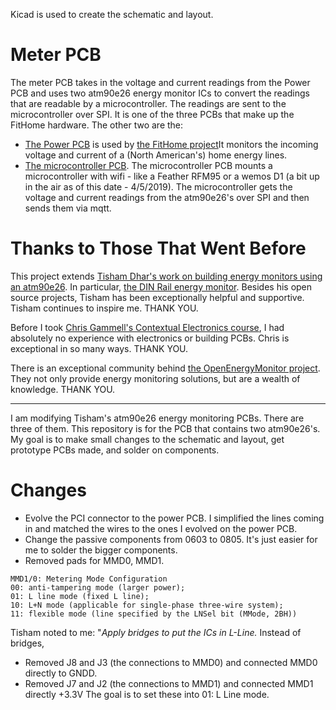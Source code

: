 Kicad is used to create the schematic and layout.
# Meter PCB
The meter PCB takes in the voltage and current readings from the Power PCB and uses two atm90e26 energy monitor ICs to convert the readings that are readable by a microcontroller.  The readings are sent to the microcontroller over SPI. It is one of the three PCBs that make up the FitHome hardware.  The other two are the:  
* [The Power PCB](https://github.com/BitKnitting/FitHome_Power_PCB) is used by [the FitHome project](https://hackaday.io/project/164721-fithome)It monitors the incoming voltage and current of a (North American's) home energy lines.  
* [The microcontroller PCB](https://github.com/BitKnitting/Tisham_PCB_Feather).  The microcontroller PCB mounts a microcontroller with wifi - like a Feather RFM95 or a wemos D1 (a bit up in the air as of this date - 4/5/2019).  The microcontroller gets the voltage and current readings from the atm90e26's over SPI and then sends them via mqtt.
# Thanks to Those That Went Before
This project extends [Tisham Dhar's work on building energy monitors using an atm90e26](https://github.com/whatnick/DIN_Rail_EnergyMonitor).  In particular, [the DIN Rail energy monitor](https://www.crowdsupply.com/whatnick/atm90e26-energy-monitor-kits).  Besides his open source projects, Tisham has been exceptionally helpful and supportive.  Tisham continues to inspire me.  THANK YOU.

Before I took [Chris Gammell's Contextual Electronics course](https://contextualelectronics.com/), I had absolutely no experience with electronics or building PCBs.  Chris is exceptional in so many ways.  THANK YOU.

There is an exceptional community behind [the OpenEnergyMonitor project](https://learn.openenergymonitor.org/).  They not only provide energy monitoring solutions, but are a wealth of knowledge.  THANK YOU.

-----------------------
I am modifying Tisham's atm90e26 energy monitoring PCBs.  There are three of them.  This repository is for the PCB that contains two atm90e26's.  My goal is to make small changes to the schematic and layout, get prototype PCBs made, and solder on components.
# Changes
* Evolve the PCI connector to the power PCB.  I simplified the lines coming in and matched the wires to the ones I evolved on the power PCB.
* Change the passive components from 0603 to 0805.  It's just easier for me to solder the bigger components.  
* Removed pads for MMD0, MMD1.
```
MMD1/0: Metering Mode Configuration
00: anti-tampering mode (larger power);
01: L line mode (fixed L line);
10: L+N mode (applicable for single-phase three-wire system);
11: flexible mode (line specified by the LNSel bit (MMode, 2BH))
```
Tisham noted to me: "_Apply bridges to put the ICs in L-Line._  Instead of bridges,  
  * Removed J8 and J3 (the connections to MMD0) and connected MMD0 directly to GNDD.
  * Removed J7 and J2 (the connections to MMD1) and connected MMD1 directly +3.3V
The goal is to set these into 01: L Line mode.


